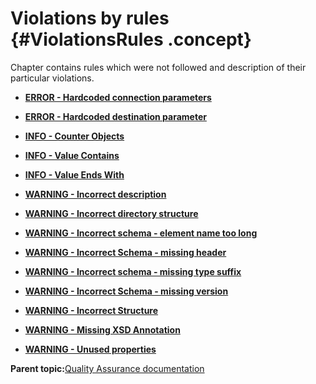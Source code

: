 # Violations by rules {#ViolationsRules .concept}

Chapter contains rules which were not followed and description of their particular violations.

-   **[ERROR - Hardcoded connection parameters](../../qa/rules/ERROR_-_Hardcoded_connection_parameters.md)**  

-   **[ERROR - Hardcoded destination parameter](../../qa/rules/ERROR_-_Hardcoded_destination_parameter.md)**  

-   **[INFO - Counter Objects](../../qa/rules/INFO_-_Counter_Objects.md)**  

-   **[INFO - Value Contains](../../qa/rules/INFO_-_Value_Contains.md)**  

-   **[INFO - Value Ends With](../../qa/rules/INFO_-_Value_Ends_With.md)**  

-   **[WARNING - Incorrect description](../../qa/rules/WARNING_-_Incorrect_description.md)**  

-   **[WARNING - Incorrect directory structure](../../qa/rules/WARNING_-_Incorrect_directory_structure.md)**  

-   **[WARNING - Incorrect schema - element name too long](../../qa/rules/WARNING_-_Incorrect_schema_-_element_name_too_long.md)**  

-   **[WARNING - Incorrect Schema - missing header](../../qa/rules/WARNING_-_Incorrect_Schema_-_missing_header.md)**  

-   **[WARNING - Incorrect schema - missing type suffix](../../qa/rules/WARNING_-_Incorrect_schema_-_missing_type_suffix.md)**  

-   **[WARNING - Incorrect Schema - missing version](../../qa/rules/WARNING_-_Incorrect_Schema_-_missing_version.md)**  

-   **[WARNING - Incorrect Structure](../../qa/rules/WARNING_-_Incorrect_Structure.md)**  

-   **[WARNING - Missing XSD Annotation](../../qa/rules/WARNING_-_Missing_XSD_Annotation.md)**  

-   **[WARNING - Unused properties](../../qa/rules/WARNING_-_Unused_properties.md)**  


**Parent topic:**[Quality Assurance documentation](../../qa/qa.md)

